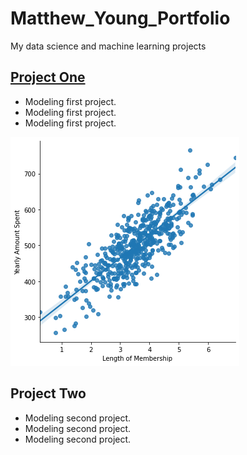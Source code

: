 # Matthew_Young_Portfolio
My data science and machine learning projects

## [Project One](https://github.com/mbyoung99/Linear_Regressions)
* Modeling first project.
* Modeling first project.
* Modeling first project.

![](/Images/LinearModelPlot.png)

## Project Two
* Modeling second project.
* Modeling second project.
* Modeling second project.

